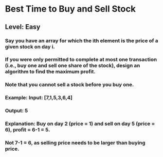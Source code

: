 #  Best Time to Buy and Sell Stock
## Level: Easy

### Say you have an array for which the ith element is the price of a given stock on day i.

### If you were only permitted to complete at most one transaction (i.e., buy one and sell one share of the stock), design an algorithm to find the maximum profit.

### Note that you cannot sell a stock before you buy one.

### Example: Input: [7,1,5,3,6,4]
### Output: 5

### Explanation: Buy on day 2 (price = 1) and sell on day 5 (price = 6), profit = 6-1 = 5.
### Not 7-1 = 6, as selling price needs to be larger than buying price.
